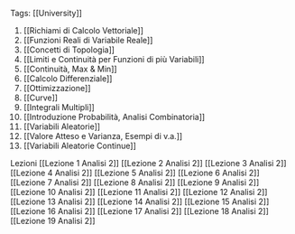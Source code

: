 Tags: [[University]]
1. [[Richiami di Calcolo Vettoriale]] 
2. [[Funzioni Reali di Variabile Reale]]
3. [[Concetti di Topologia]] 
4. [[Limiti e Continuità per Funzioni di più Variabili]]
5. [[Continuità, Max & Min]]
6. [[Calcolo Differenziale]] 
7. [[Ottimizzazione]]
8. [[Curve]] 
9. [[Integrali Multipli]]
10. [[Introduzione Probabilità, Analisi Combinatoria]]
11. [[Variabili Aleatorie]]
12. [[Valore Atteso e Varianza, Esempi di v.a.]]
13. [[Variabili Aleatorie Continue]]

Lezioni
	[[Lezione 1 Analisi 2]]
	[[Lezione 2 Analisi 2]]
	[[Lezione 3 Analisi 2]]
	[[Lezione 4 Analisi 2]]
	[[Lezione 5 Analisi 2]]
	[[Lezione 6 Analisi 2]]
	[[Lezione 7 Analisi 2]]
	[[Lezione 8 Analisi 2]]
	[[Lezione 9 Analisi 2]]
	[[Lezione 10 Analisi 2]] 
	[[Lezione 11 Analisi 2]]
	[[Lezione 12 Analisi 2]] 
	[[Lezione 13 Analisi 2]] 
	[[Lezione 14 Analisi 2]]
	[[Lezione 15 Analisi 2]] 
	[[Lezione 16 Analisi 2]]
	[[Lezione  17 Analisi 2]]
	[[Lezione 18 Analisi 2]] 
	[[Lezione 19 Analisi 2]]
	